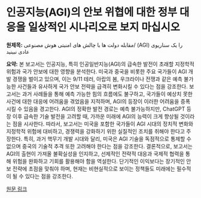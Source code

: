 # 인공지능(AGI)의 안보 위협에 대한 정부 대응을 일상적인 시나리오로 보지 마십시오

**원제목:** مقابله دولت ها با چالش های امنیتی هوش مصنوعی/ (AGI) را یک سناریوی عادی نبینید

**요약:** 본 보고서는 인공지능, 특히 인공일반지능(AGI)의 급속한 발전이 초래할 지정학적 위험과 국가 안보에 대한 영향을 분석한다.  미국과 중국을 비롯한 주요 국가들이 AGI 개발 경쟁을 벌이고 있으며, 이는 9/11 테러, 아랍의 봄, 우크라이나 전쟁과 같은 예측 불가능한 사건들과 유사하게 국가 안보 전략을 급격히 변화시킬 수 있다는 점을 강조한다.  보고서는 과거 사례들을 통해 예측 가능한 힘의 흐름에도 불구하고, 국가들이 예상치 못한 사건에 대한 대응에 어려움을 겪었음을 지적하며, AGI의 등장이 이러한 어려움을 증폭시킬 수 있음을 경고한다.  AGI의 정확한 발전 경로는 예측 불가능하지만,  ChatGPT 등장 이후 급속한 기술 발전을 고려할 때,  가까운 미래에 AGI의 능력이 크게 향상될 것이라는 점을 시사한다. 따라서, 보고서는 미국을 포함한 국가들이 AGI 시대의 정치적 변화와 지정학적 위험에 대비하고, 경쟁력을 강화하기 위한 실질적인 조치를 취해야 한다고 주장한다.  특히,  과거 핵무기 개발 시대와 달리, 미국은 AGI 기술을 독점적으로 통제할 수 없으며 중국의 기술적 추격 또한 고려해야 한다는 점을 강조한다.  결론적으로,  보고서는 AGI의 출현이 가져올 불확실성을 인지하고,  선제적인 전략적 대응과 국제적 협력을 통해 위험을 완화하고 기회를 활용해야 함을 역설한다.  단기적인 이익보다는 장기적인 안보 전략에 초점을 맞춰야 하며,  현재는 비현실적으로 보이는 정책들도 미래에는 필수적이 될 수 있다는 점을 강조한다.

[원문 링크](https://www.eghtesadnews.com/%D8%A8%D8%AE%D8%B4-%D8%A7%D8%AE%D8%A8%D8%A7%D8%B1-%D8%A7%D9%82%D8%AA%D8%B5%D8%A7%D8%AF%DB%8C-67/732672-%D9%85%D9%82%D8%A7%D8%A8%D9%84%D9%87-%D8%AF%D9%88%D9%84%D8%AA-%D9%87%D8%A7-%D8%A8%D8%A7-%DA%86%D8%A7%D9%84%D8%B4-%D9%87%D8%A7%DB%8C-%D8%A7%D9%85%D9%86%DB%8C%D8%AA%DB%8C-%D9%87%D9%88%D8%B4-%D9%85%D8%B5%D9%86%D9%88%D8%B9%DB%8C-agi-%D8%B1%D8%A7-%DB%8C%DA%A9-%D8%B3%D9%86%D8%A7%D8%B1%DB%8C%D9%88%DB%8C-%D8%B9%D8%A7%D8%AF%DB%8C-%D9%86%D8%A8%DB%8C%D9%86%DB%8C%D8%AF)
